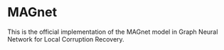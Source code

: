 # MAGnet
This is the official implementation of the MAGnet model in Graph Neural Network for Local Corruption Recovery.
